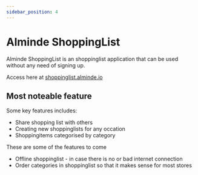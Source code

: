 ```yaml
---
sidebar_position: 4
---
```


# Alminde ShoppingList

Alminde ShoppingList is an shoppinglist application that can be used without any need of signing up. 

Access here at [shoppinglist.alminde.io](https://shoppinglist.alminde.io)

## Most noteable feature
Some key features includes:
* Share shopping list with others
* Creating new shoppinglists for any occation
* Shoppingitems categorised by category

These are some of the features to come
* Offline shoppinglist - in case there is no or bad internet connection
* Order categories in shoppinglist so that it makes sense for most stores


